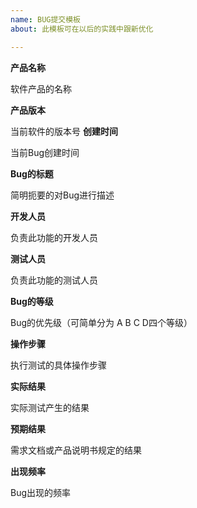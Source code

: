 ```yaml
---
name: BUG提交模板
about: 此模板可在以后的实践中跟新优化

---
```


**产品名称**

软件产品的名称


**产品版本**

当前软件的版本号
**创建时间**

当前Bug创建时间


**Bug的标题**

简明扼要的对Bug进行描述

**开发人员**


负责此功能的开发人员

**测试人员**


负责此功能的测试人员

**Bug的等级**


Bug的优先级（可简单分为 A B C D四个等级）
 
**操作步骤**


执行测试的具体操作步骤

**实际结果**

实际测试产生的结果

**预期结果**

需求文档或产品说明书规定的结果

**出现频率**


Bug出现的频率
